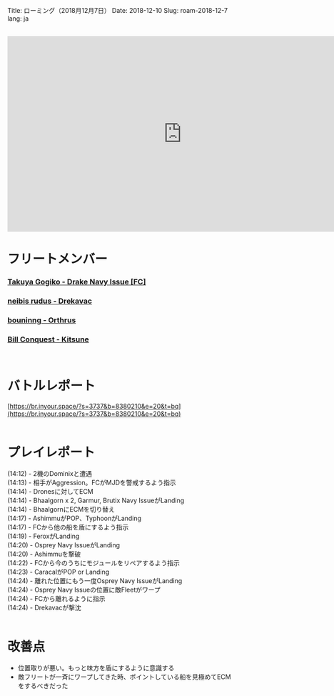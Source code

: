 Title: ローミング（2018月12月7日）
Date: 2018-12-10
Slug: roam-2018-12-7
lang: ja

<br />
<iframe width="780" height="438" src="https://www.youtube.com/embed/dM8clMDx_3w" frameborder="0" allow="accelerometer; autoplay; encrypted-media; gyroscope; picture-in-picture" allowfullscreen></iframe>

# フリートメンバー
### [Takuya Gogiko - Drake Navy Issue [FC]](https://zkillboard.com/character/95235307/)
### [neibis rudus - Drekavac](https://zkillboard.com/character/93531438/)
### [bouninng - Orthrus](https://zkillboard.com/character/508340745/)
### [Bill Conquest - Kitsune](https://zkillboard.com/character/2113999933/)
<br />

# バトルレポート
[https://br.inyour.space/?s=3737&b=8380210&e=20&t=bq](https://br.inyour.space/?s=3737&b=8380210&e=20&t=bq)
<br /><br />

# プレイレポート
(14:12) - 2機のDominixと遭遇  
(14:13) - 相手がAggression。FCがMJDを警戒するよう指示  
(14:14) - Dronesに対してECM  
(14:14) - Bhaalgorn x 2, Garmur, Brutix Navy IssueがLanding  
(14:14) - BhaalgornにECMを切り替え  
(14:17) - AshimmuがPOP、TyphoonがLanding  
(14:17) - FCから他の船を盾にするよう指示  
(14:19) - FeroxがLanding  
(14:20) - Osprey Navy IssueがLanding  
(14:20) - Ashimmuを撃破  
(14:22) - FCから今のうちにモジュールをリペアするよう指示  
(14:23) - CaracalがPOP or Landing  
(14:24) - 離れた位置にもう一度Osprey Navy IssueがLanding  
(14:24) - Osprey Navy Issueの位置に敵Fleetがワープ  
(14:24) - FCから離れるように指示  
(14:24) - Drekavacが撃沈  
<br />

# 改善点
- 位置取りが悪い。もっと味方を盾にするように意識する
- 敵フリートが一斉にワープしてきた時、ポイントしている船を見極めてECMをするべきだった
